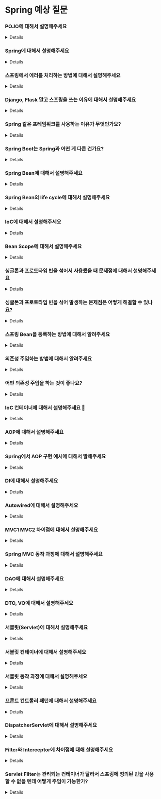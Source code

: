 # Spring 예상 질문

### POJO에 대해서 설명해주세요

<details>

어떤 기술이나 환경에 종속되지 않고 필요에 따라 언제든지 재활용이 가능한 순수 자바 객체를 말합니다.

</details>

### Spring에 대해서 설명해주세요

<details>

엔터프라이즈급 애플리케이션을 보다 쉽게 만들기 위한 환경을 제공해주는 프레임워크입니다.

</details>

### 스프링에서 에러를 처리하는 방법에 대해서 설명해주세요

<details>

ExceptionHandler를 어노테이션으로 이용하게 되면 컨트롤러 메서드에 붙여 각각의 요청에 세부 예외 처리를 매우 유연하게 처리할 수 있게 할 수 있습니다.
그리고 ControllerAdvice 어노테이션을 이용하면 전역적으로 발생하는 글로벌 예외를 처리할 수 있습니다.

</details>

### Django, Flask 말고 스프링을 쓰는 이유에 대해서 설명해주세요

<details>

많은 검증된 프레임워크들 스프링 시큐리티, 스프링 배치 등이 존재하고 정말 많은 오픈소스, 넓은 오픈소스 생태계들이 안정적인 애플리케이션, 엔터프라이즈 급 애플리케이션을 만드는 데 적합하기 때문에 사용합니다.

</details>

### Spring 같은 프레임워크를 사용하는 이유가 무엇인가요?

<details>

Spring 프레임워크를 사용하게 되면 여러 가지 기술들을 받음으로써 개발자들이 효율적으로 서비스 개발에 집중할 수 있고 추후 유지보수 측면에서도 좋은 결과를 얻을 수 있기 때문에 사용한다고 생각합니다.

</details>

### Spring Boot는 Spring과 어떤 게 다른 건가요?

<details>

Spring Boot는 Spring을 사용했을 때 버전 간의 의존성 설정해야 했던 것을 자동화해서 도와주게 됩니다.
spring을 사용하게 되면 라이브러리나 프레임워크를 추가하려고 할 때 각각의 버전들을 고려해서 사용자가 직접 맞춰줘야 하지만 spring boot를 사용하면 자동으로 맞춰주기 때문에 많은 시간을 절약 또는 실수를 방지할 수 있습니다.

</details>

### Spring Bean에 대해서 설명해주세요

<details>

스프링 IoC 컨테이너에 의해서 관리되고 애플리케이션 핵심을 이루는 객체들을 spring bean이라고 합니다.

</details>

### Spring Bean의 life cycle에 대해서 설명해주세요

<details>

객체 생성 이후에 의존설정, 주입, 초기화, 소멸이라는 단계를 거칩니다. 이러한 빈들은 스프링 컨테이너 생성과 동시에 생기게 되고 컨테이너가 종료되면 빈들도 함께 소멸하게 됩니다.

</details>

### IoC에 대해서 설명해주세요

<details>

객체의 생성과 소멸까지의 생명주기를 사용자가 직접 관리하는 주체였다면 이제는 사용자가 아닌 스프링 프레임워크가 그것을 대신해서 관리한다는 것입니다.

</details>

### Bean Scope에 대해서 설명해주세요

<details>

빈 스코프는 빈이 존재할 수 있는 범위를 말하며, 디폴트인 싱글톤, 프로토타입, request, session, appllication 등이 있습니다.
싱글톤은 스프링 컨테이너의 시작과 종료까지 유지되는 가장 넓은 범위의 스코프를 말합니다.
프로토타입은 빈의 생성과 의존관계 주입까지만 관여하는 매우 짧은 범위의 스코프를 말합니다.
request는 웹 요청이 들어오고 나갈 때까지 유지하는 스코프, 세션은 웹 세션이 생성되고 종료할 때까지, application은 웹 서블릿 컨테이너와 같은 범위로 유지하는 스코프입니다.

</details>

### 싱글톤과 프로토타입 빈을 섞어서 사용했을 때 문제점에 대해서 설명해주세요

<details>

프로토타입 빈이 싱글톤 빈을 참조하는 경우에는 문제가 생기지 않는다.
하지만 싱글톤 빈에서 프로토타입 빈을 참조하는 경우에는 싱글톤 빈은 단 한 번만 생성하기에 문제가 생긴다.
프로토타입 빈은 계속 업데이트가 되는데 이미 다른 이전 업데이트되지 않은 프로토타입 빈을 참조하는 싱글톤 빈은 사용자의 의도와는 다르게 동작할 수 있기 때문에 문제가 생길 수 있다.

</details>

### 싱글톤과 프로토타입 빈을 섞어 발생하는 문제점은 어떻게 해결할 수 있나요?

<details>

첫 번째로 proxyMode를 설정하여 프로토타입에 프록시로 감싸서 문제를 해결합니다.
싱글톤 빈은 프로토타입을 직접 참조하는 것이 아니라 프로토타입을 감싸고 있는 프록시를 참조하기 때문에 이 문제를 해결할 수 있다.
두 번째는 ObjectProvider로 감싸는 것입니다.
이를 이용하면 지정한 빈을 컨테이너에서 찾아주는 DL 서비스를 받을 수 있습니다.

</details>

### 스프링 Bean을 등록하는 방법에 대해서 알려주세요

<details>

등록하는 방법은 컴포넌트 스캔 방식과 설정 파일을 이용해 직접 빈으로 등록시키는 방식이 있습니다.
클래스에 컴포턴트 어노테이션을 붙이게 되면 애플리케이션 실행 시에 클래스를 모두 돌면서 컴포넌트가 달린 클래스를 빈으로 등록하게 됩니다.
또는 Configuration 어노테이션을 달아 설정 클래스를 만들고 안에 메소드 레벨로 빈을 작성하게 되면 빈으로 등록할 수 있습니다.

### @Bean과 @Component로 등록했을 때의 차이점에 대해서 설명해주세요

component로 빈으로 등록시킬 경우 클래스 레벨에서 사용이 가능하며 사용자가 직접 구현하고 컨트롤 가능한 클래스에 사용한다.
빈은 메서드 레벨에서 사용 가능하며 직접 만든 클래스를 빈 방식으로 등록시킬 수도 있고 그 외에 사용자가 구현을 바꿀 수 없는 컨트롤할 수 없는 외부 라이브러리들은 빈 방식으로 등록시킬 수도 있습니다.

</details>

### 의존성 주입하는 방법에 대해서 알려주세요

<details>

의존성 주입을 하기 위해서는 필드, setter, 생성자를 통한 주입 세 가지 방식이 있습니다.

</details>

### 어떤 의존성 주입을 하는 것이 좋나요?

<details>

스프링 레퍼런스를 보면 생성자 주입을 권장하고 있습니다.
이유는 첫 번째로 순환 참조를 방지할 수 있습니다. A가 B를 필요로 하고 B가 C, C가 A를 참조할 때 순환 참조가 발생하게 되는데 세터나 필드는 인스턴스 생성 이후에 초기화하기 때문에 실제 코드를 사용하기 전까지는 알 수 없고 생성자를 이용하면 생성될 때 초기화되어야 하기 때문에 컴파일 시점에 알 수 있습니다.
두 번째로 field에 final 옵션을 주어 불변성을 보장할 수 있습니다. 필드나 세터는 앞에서와 동일하게 인스턴스 생성 이후에 초기화를 할 수 있기 때문에 final이 불가능하지만, 생성자는 생성과 동시에 초기화해야 하므로 final이 가능하며 불변성을 보장한다.
세 번째로 필드 주입은 DI 프레임워크 없이는 의존성 주입이 동작하지 않기 때문에 테스트를 할 때 단위 테스트가 불가능합니다. 필드 주입을 테스트하기 위해서는 스프링 빈을 생성해야 되고 그럼 테스트를 할 때마다 비용이 늘어날 수밖에 없고 무거워집니다.
NPE를 방지할 수 있습니다. 객체 생성 시점에 주입을 반드시 해야지만 생성이 되기 때문에 해당 객체가 null이어서 발생할 수 있는 NPE는 발생하지 않습니다.

</details>

### IoC 컨테이너에 대해서 설명해주세요 🤔

<details>

스프링에서 객체의 생성과 의존성 관리를 책임지는 컨테이너입니다.

</details>

### AOP에 대해서 설명해주세요

<details>

어떤 로직에 대해서 핵심적인 관점과 그 외의 부가적인 관점을 분리해서 보고 각각 모듈화해서 개발하여 사용하겠다는 것입니다.
분리하게 되면 가독성이 높아지고 중복 코드를 줄이고 적용대상을 지정함으로써 유지 보수성이 높아지게 되고 모듈의 수정이 필요할 때 기존 소스 코드 변경 없이 변경과 확장이 가능하다.

</details>

### Spring에서 AOP 구현 예시에 대해서 말해주세요

<details>

트랜잭션이 있습니다.
기본적으로 트랜잭션을 열고 내용을 처리한 뒤 문제가 없다면 commit 만약 예외가 발생했다면 rollback을 시키는 이러한 과정들을 매번 DB를 처리하는 부분마다 구현하는 것은 중복코드가 너무 많이 생기기 때문에 AOP를 통해 실제 로직 앞뒤로 필요한 로직을 모듈화해서 구현해놓고 사용합니다.

</details>

### DI에 대해서 설명해주세요

<details>

의존성 주입은 클래스들이 직접 참조를 가지는 것이 아니라 외부에서 두 클래스 간의 관계를 결정해주는 것을 말합니다. 즉, 구체적인 객체를 주입받는 것이 아니라 인터페이스로 두어 런타임 시에 동적으로 관계를 주입하여 유연한 관계를 가질 수 있게 하는 것을 말합니다.

</details>

### Autowired에 대해서 설명해주세요

<details>

의존성 주입을 할 때 사용하는 어노테이션으로 의존하는 객체, 즉 빈을 찾아서 주입하는 역할을 해준다.

</details>

### MVC1 MVC2 차이점에 대해서 설명해주세요

<details>

MVC1은 뷰와 컨트롤러의 역할이 합쳐져 있는 것을 말합니다.
JSP를 이용해 뷰도 만들고 비즈니스 로직도 처리를 같이하는 것을 말합니다. 그래서 소스 복잡해져서 유지보수가 힘들어집니다.
MVC2는 뷰와 컨트롤러를 분리해서 컨트롤러 역할을 서블릿이 하는 것을 말합니다.
그래서 서블릿이 비즈니스 로직을 수행하여 데이터를 만들어내고 JSP는 결과 화면만 생성해서 보여주게 됩니다.
역할을 나눠 구분했기 때문에 MVC1보다 좀 더 하는 일이 뚜렷해진다.
대신 설계하는데 시간이 좀 더 오래 걸리고 팀원들의 수준이 높아야 한다.

</details>

### Spring MVC 동작 과정에 대해서 설명해주세요

<details>

요청이 들어오게 되면 제일 처음 DispatcherServlet이 받게 되고 공통된 로직 인증 관련, 인코딩, 로깅 작업을 처리한 후 핸들러 매핑에게 요청해야 할 컨트롤러 이름에 대해서 알게 된 다음 해당 컨트롤러에게 작업을 위임하게 됩니다. 컨트롤러는 받아서 요청에 대한 로직을 DB를 포함한 비즈니스 로직을 처리한 다음 결과를 컨트롤러에게 보내주게 됩니다. 받고 나서 API 서버라면 그대로 응답 요청을 만들어 전달하게 되고 그렇지 않고 뷰를 만들어야 한다면 컨트롤러에서 뷰에 전달할 객체 model과 뷰 이름을 디스패처서블릿에게 전달합니다. 디스패처서블릿은 뷰 이름을 뷰 리졸버에게 주고 뷰 객체를 받아 아까 받은 model 객체의 데이터와 함께 화면을 렌더링을 수행해 사용자에게 전달하게 됩니다.

</details>

### DAO에 대해서 설명해주세요

<details>

데이터베이스에 접근하기 위한 전용 객체입니다. 이 객체는 WAS 로딩 시에 일정량의 DAO가 커넥션 풀에 생성되게 되게 됩니다.

</details>

### DTO, VO에 대해서 설명해주세요

<details>

둘 다 컨트롤러, 비즈니스 계층, 영속 계층들과 같이 계층 사이에서 데이터를 교환하려고 할 때 사용하는 자바 객체를 말합니다.
이 둘이 차이점은 읽기 전용이냐 아니냐에 대한 차이점입니다. 즉 변경 가능하냐 아니냐라는 말인데 DTO는 변경이 가능한 반면 VO는 변경이 불가능합니다. 이때 불가능하다는 말은 변경을 막았다는 것이 아니라 변경을 하지 않는 객체로 쓴다는 불변성을 보장한다는 룰입니다.

</details>  

### 서블릿(Servlet)에 대해서 설명해주세요

<details>

동적 웹 페이지를 만들 때 사용되는 자바 기반의 웹 애플리케이션 기술입니다. 웹을 만들 때는 다양한 요청 그리고 그에 따른 다양한 응답이 있고 거기에는 규칙이 존재하게 됩니다.
이러한 요청과 응답을 일일이 맞춰서 처리하기는 어렵지만, 서블릿을 사용하면 웹 요청과 응답의 흐름을 간단한 메서드 호출만으로 체계적으로 다룰 수 있게 해주는 기술입니다.

</details>

### 서블릿 컨테이너에 대해서 설명해주세요

<details>

서블릿 컨테이너는 서블릿을 담고 관리해주는 컨테이너입니다. 서블릿 컨테이너는 구현되어 있는 servlet 클래스의 규칙에 맞게 서블릿을 관리해주고 클라이언트에서 요청을 하면 컨테이너는 HttpServletRequest, HttpServletResponse 두 객체를 생성하며 post, get 여부에 따라 동적인 페이지를 생성하여 응답을 보냅니다.

</details>

### 서블릿 동작 과정에 대해서 설명해주세요

<details>

사용자가 요청을 보내게 되면 HTTP Request가 서블릿 컨테이너로 전송되게 됩니다. 요청을 받은 서블릿 컨테이너는 HttpServletRequest, HttpServletResponse 두 객체를 생성합니다. 설정 파일을 기반으로 매핑할 서블릿을 찾고 인스턴스가 없으면 init 메서드를 이용해 생성하고 다음으로 서블릿 컨테이너에서 스레드를 생성하고 service를 실행합니다.
응답까지 처리가 끝났다면 destory 메서드를 실행하여 HttpServletRequest, HttpServletResponse 두 객체를 소멸시킵니다.

</details>

### 프론트 컨트롤러 패턴에 대해서 설명해주세요

<details>

사용자의 요청이 원래는 각각의 구체적인 컨트롤러에게 전달되었지만 그렇게 하지 않고 구체적인 컨트롤러들 앞에 프론트 컨트롤러를 하나 두어 모든 요청을 받아내고 공통 로직을 처리한 후에 구체적인 컨트롤러에 작업을 위임하는 형태를 말합니다.
이렇게 하면 기존에 서블릿마다 공통된 로직을 중복 작성해야 한다는 비효율적인 측면을 해결할 수 있고 관리하기 편해집니다.
스프링에서 프론트 컨트롤러 패턴의 역할을 하는 것으로 DispatcherServlet이 있습니다.

</details>

### DispatcherServlet에 대해서 설명해주세요

<details>

HTTP 프로토콜을 통해서 들어오는 모든 요청을 앞에서 처리하는 프론트 컨트롤러입니다. 이는 앞에서 모든 요청을 받고 공통 처리 작업 인코딩, 로깅, 인증 관련 처리 등을 처리한 후에 세부적인 컨트롤러로 작업을 위임해줍니다.

</details>

### Filter와 Interceptor에 차이점에 대해 설명해주세요

<details>

Filter와 Interceptor의 차이점은 적용 시점인데 Filter는 디스패처서블릿 전/후로 인터셉터는 컨트롤러 전/후로 작업을 처리합니다. 그리고 관리되는 컨테이너가 필터는 웹 컨테이너 그리고 인터셉터는 스프링 컨테이너에서 관리되게 됩니다.

</details>

### Servlet Filter는 관리되는 컨테이너가 달라서 스프링에 정의된 빈을 사용할 수 없을 텐데 어떻게 주입이 가능한가?

<details>

우리가 사용하는 필터는 스프링 컨테이너에 먼저 빈으로 등록이 되고 이후 DelegatingFilterProxy에 감싸져 서블릿 컨테이너에 등록이 됩니다. 그렇기 때문에 우리가 개발한 필터가 스프링 빈으로 등록이 되고 또한 스프링 컨테이너에서 관리되기 때문에 빈 등록뿐 아니라 빈 주입까지 가능한 것입니다.
만약 Spring Boot라면 내장 웹서버를 지원하기에 서블릿 컨테이너까지 SpringBoot가 제어가능하기 때문에 DelegatingFilterProxy가 필요가 없습니다.

</details>